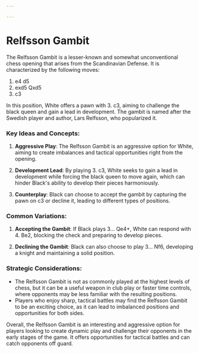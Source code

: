 ```yaml
---

---
```

# Relfsson Gambit

The Relfsson Gambit is a lesser-known and somewhat unconventional chess opening that arises from the Scandinavian Defense. It is characterized by the following moves:

1. e4 d5
2. exd5 Qxd5
3. c3

In this position, White offers a pawn with 3. c3, aiming to challenge the black queen and gain a lead in development. The gambit is named after the Swedish player and author, Lars Relfsson, who popularized it.

### Key Ideas and Concepts:

1. **Aggressive Play**: The Relfsson Gambit is an aggressive option for White, aiming to create imbalances and tactical opportunities right from the opening.

2. **Development Lead**: By playing 3. c3, White seeks to gain a lead in development while forcing the black queen to move again, which can hinder Black's ability to develop their pieces harmoniously.

3. **Counterplay**: Black can choose to accept the gambit by capturing the pawn on c3 or decline it, leading to different types of positions.

### Common Variations:

1. **Accepting the Gambit**: If Black plays 3... Qe4+, White can respond with 4. Be2, blocking the check and preparing to develop pieces.

2. **Declining the Gambit**: Black can also choose to play 3... Nf6, developing a knight and maintaining a solid position.

### Strategic Considerations:

- The Relfsson Gambit is not as commonly played at the highest levels of chess, but it can be a useful weapon in club play or faster time controls, where opponents may be less familiar with the resulting positions.
- Players who enjoy sharp, tactical battles may find the Relfsson Gambit to be an exciting choice, as it can lead to imbalanced positions and opportunities for both sides.

Overall, the Relfsson Gambit is an interesting and aggressive option for players looking to create dynamic play and challenge their opponents in the early stages of the game. It offers opportunities for tactical battles and can catch opponents off guard.